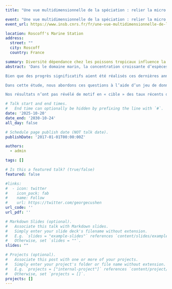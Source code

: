 ```yaml
---
title: "Une vue multidimensionnelle de la spéciation : relier la micro et la macroévolution"

event: "Une vue multidimensionnelle de la spéciation : relier la micro et la macroévolution"
event_url: https://www.insb.cnrs.fr/fr/une-vue-multidimensionnelle-de-la-speciation-relier-la-micro-et-la-macroevolution

location: Roscoff's Marine Station
address:
  street: ""
  city: Roscoff
  country: France

summary: Diversité dépendance chez les poissons tropicaux influence la distribution des taux récent d'évolution des traits
abstract: 'Dans le domaine marin, la concentration croissante d’espèces vers l’Archipel Indo-Australien (IAA) a été largement étudiée et de nombreuses hypothèses ont été proposées pour expliquer ce gradient longitudinal marqué de diversité. De nombreuses hypothèses historiques et évolutives ont ainsi été avancées pour expliquer l’origine de ce gradient, et un consensus s’est dégagé sur le fait que ces hypothèses ne sont pas mutuellement exclusives, l’IAA ayant successivement servi de centre d’accumulation, d’origination et de survie au cours des temps géologiques.

Bien que des progrès significatifs aient été réalisés ces dernières années dans la compréhension de l’origine du gradient longitudinal de diversité des poissons marins tropicaux, plusieurs questions restent inexplorées. Par exemple, des études récentes suggèrent que des écosystèmes complexes et riches en ressources, comme les récifs coralliens, peuvent favoriser l’émergence de nouvelles espèces et l’évolution de certains traits en offrant des opportunités écologiques. À l’inverse, d’autres travaux proposent que la dépendance à la diversité et la saturation écologique peuvent limiter la richesse spécifique en contraignant à la fois la diversification et l’évolution des traits.

Dans cette étude, nous abordons ces questions à l’aide d’un jeu de données mondial sur la distribution des poissons de récif tropicaux, combiné à des traits d’espèces (taille corporelle, niveau trophique et profondeur maximale) et à une super-phylogénie des Actinoptérygiens. Notre étude se distingue par l’analyse de l’assemblage de vertébrés le plus riche en espèces sur Terre (près de 6 000 poissons de récif tropicaux), tout en tenant compte de multiples facteurs potentiels expliquant les patrons spatiaux de richesse spécifique, avec un accent particulier sur l’influence de la spéciation récente et de l’évolution des traits. Nous avons estimé les taux de spéciation au niveau des assemblages à travers les écorégions marines tropicales du monde à partir de taux de spéciation au bout des branches inférés par des approches complémentaires. De même, nous avons estimé les taux d’évolution des traits pour les trois caractères considérés à l’aide de la statistique TR, une métrique dérivée de la statistique DR pour les traits quantitatifs (taille corporelle, profondeur maximale et niveau trophique). Nous avons utilisé une approche statistique causale permettant de prendre en compte simultanément l’influence potentielle des facteurs biotiques et abiotiques sur les taux récents de spéciation et d’évolution des traits, et in fine, sur la richesse spécifique.

Nos résultats n’ont pas révélé de motif en « cible » des taux récents de spéciation et d’évolution des traits centrés sur l’IAA, comme c’est le cas pour la richesse spécifique. La région des Caraïbes dans l’Atlantique, bien que quatre fois moins riche en espèces que l’IAA, présente les taux de spéciation récents les plus élevés. Par rapport à l’IAA, les Caraïbes concentrent également des espèces présentant des taux d’évolution de la taille corporelle plus élevés. Enfin, quels que soient les domaines biogéographiques considérés (Indo-Pacifique, Atlantique, Pacifique Est Tropical), nos résultats suggèrent que les mécanismes de dépendance à la diversité ont pu jouer un rôle important dans la structuration de l’évolution des traits liés au niveau trophique des poissons de récif tropicaux.'

# Talk start and end times.
#   End time can optionally be hidden by prefixing the line with `#`.
date: '2025-10-20'
date_end: '2030-10-24'
all_day: false

# Schedule page publish date (NOT talk date).
publishDate: '2017-01-01T00:00:00Z'

authors:
  - admin

tags: []

# Is this a featured talk? (true/false)
featured: false

#links:
#  - icon: twitter
#    icon_pack: fab
#    name: Follow
#    url: https://twitter.com/georgecushen
url_code: ''
url_pdf: ''

# Markdown Slides (optional).
#   Associate this talk with Markdown slides.
#   Simply enter your slide deck's filename without extension.
#   E.g. `slides = "example-slides"` references `content/slides/example-slides.md`.
#   Otherwise, set `slides = ""`.
slides: ""

# Projects (optional).
#   Associate this post with one or more of your projects.
#   Simply enter your project's folder or file name without extension.
#   E.g. `projects = ["internal-project"]` references `content/project/deep-learning/index.md`.
#   Otherwise, set `projects = []`.
projects: []
---
```


